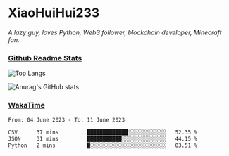 # XiaoHuiHui233

*A lazy guy, loves Python, Web3 follower, blockchain developer, Minecraft fan.*

### [Github Readme Stats](https://github.com/anuraghazra/github-readme-stats)

![Top Langs](https://github-readme-stats.vercel.app/api/top-langs/?username=XiaoHuiHui233&layout=compact&theme=github_dark)

![Anurag's GitHub stats](https://github-readme-stats.vercel.app/api?username=XiaoHuiHui233&show_icons=true&theme=github_dark)

### [WakaTime](https://wakatime.com)

<!--START_SECTION:waka-->

```txt
From: 04 June 2023 - To: 11 June 2023

CSV      37 mins         █████████████░░░░░░░░░░░░   52.35 %
JSON     31 mins         ███████████░░░░░░░░░░░░░░   44.15 %
Python   2 mins          █░░░░░░░░░░░░░░░░░░░░░░░░   03.51 %
```

<!--END_SECTION:waka-->
